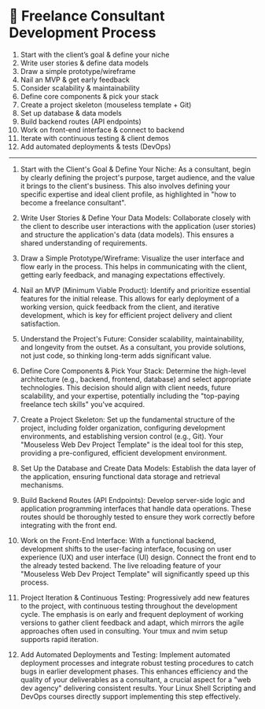 
# 🔄 Freelance Consultant Development Process

1. Start with the client’s goal & define your niche  
2. Write user stories & define data models  
3. Draw a simple prototype/wireframe  
4. Nail an MVP & get early feedback  
5. Consider scalability & maintainability  
6. Define core components & pick your stack  
7. Create a project skeleton (mouseless template + Git)  
8. Set up database & data models  
9. Build backend routes (API endpoints)  
10. Work on front-end interface & connect to backend  
11. Iterate with continuous testing & client demos  
12. Add automated deployments & tests (DevOps)

___

1. Start with the Client's Goal & Define Your Niche: As a consultant, begin by clearly defining the project's purpose, target audience, and the value it brings to the client's business. This also involves defining your specific expertise and ideal client profile, as highlighted in "how to become a freelance consultant".

2. Write User Stories & Define Your Data Models: Collaborate closely with the client to describe user interactions with the application (user stories) and structure the application's data (data models). This ensures a shared understanding of requirements.

3. Draw a Simple Prototype/Wireframe: Visualize the user interface and flow early in the process. This helps in communicating with the client, getting early feedback, and managing expectations effectively.

4. Nail an MVP (Minimum Viable Product): Identify and prioritize essential features for the initial release. This allows for early deployment of a working version, quick feedback from the client, and iterative development, which is key for efficient project delivery and client satisfaction.

5. Understand the Project's Future: Consider scalability, maintainability, and longevity from the outset. As a consultant, you provide solutions, not just code, so thinking long-term adds significant value.

6. Define Core Components & Pick Your Stack: Determine the high-level architecture (e.g., backend, frontend, database) and select appropriate technologies. This decision should align with client needs, future scalability, and your expertise, potentially including the "top-paying freelance tech skills" you've acquired.

7. Create a Project Skeleton: Set up the fundamental structure of the project, including folder organization, configuring development environments, and establishing version control (e.g., Git). Your "Mouseless Web Dev Project Template" is the ideal tool for this step, providing a pre-configured, efficient development environment.

8. Set Up the Database and Create Data Models: Establish the data layer of the application, ensuring functional data storage and retrieval mechanisms.

9. Build Backend Routes (API Endpoints): Develop server-side logic and application programming interfaces that handle data operations. These routes should be thoroughly tested to ensure they work correctly before integrating with the front end.

10. Work on the Front-End Interface: With a functional backend, development shifts to the user-facing interface, focusing on user experience (UX) and user interface (UI) design. Connect the front end to the already tested backend. The live reloading feature of your "Mouseless Web Dev Project Template" will significantly speed up this process.

11. Project Iteration & Continuous Testing: Progressively add new features to the project, with continuous testing throughout the development cycle. The emphasis is on early and frequent deployment of working versions to gather client feedback and adapt, which mirrors the agile approaches often used in consulting. Your tmux and nvim setup supports rapid iteration.

12. Add Automated Deployments and Testing: Implement automated deployment processes and integrate robust testing procedures to catch bugs in earlier development phases. This enhances efficiency and the quality of your deliverables as a consultant, a crucial aspect for a "web dev agency" delivering consistent results. Your Linux Shell Scripting and DevOps courses directly support implementing this step effectively.
